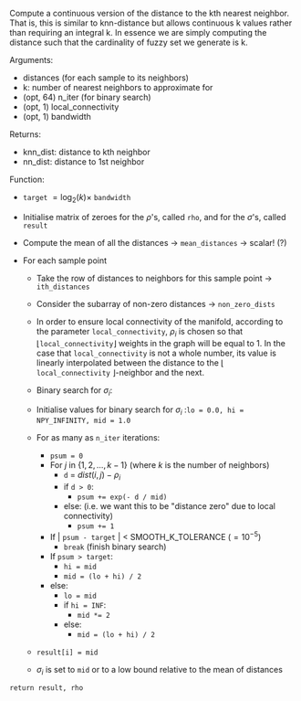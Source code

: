 Compute a continuous version of the distance to the kth nearest neighbor. That is, this is similar to knn-distance but allows continuous k values rather than requiring an integral k. In essence we are simply computing the distance such that the cardinality of fuzzy set we generate is k.

Arguments:
- distances (for each sample to its neighbors)
- k: number of nearest neighbors to approximate for
- (opt, 64) n_iter (for binary search)
- (opt, 1) local_connectivity
- (opt, 1) bandwidth

Returns:
- knn_dist: distance to kth neighbor
- nn_dist: distance to 1st neighbor

Function:

- `target` $=\log_2(k)\times$ `bandwidth`
- Initialise matrix of zeroes for the $\rho$'s, called `rho`, and for the $\sigma$'s, called `result`
- Compute the mean of all the distances -> `mean_distances` -> scalar! (?)
- For each sample point

	- Take the row of distances to neighbors for this sample point -> `ith_distances`
	- Consider the subarray of non-zero distances -> `non_zero_dists`

	- In order to ensure local connectivity of the manifold, according to the parameter `local_connectivity`, $\rho_i$ is chosen so that $\lfloor$`local_connectivity`$\rfloor$ weights in the graph will be equal to 1. In the case that `local_connectivity` is not a whole number, its value is linearly interpolated between the distance to the  $\lfloor$ `local_connectivity` $\rfloor$-neighbor and the next.

	- Binary search for $\sigma_i$:
	-  Initialise values for binary search for $\sigma_i$ :`lo = 0.0, hi = NPY_INFINITY, mid = 1.0`
	- For as many as `n_iter` iterations:
		- `psum = 0`
		- For $j$ in $\{1,2,\dots,k-1\}$   (where $k$ is the number of neighbors)
			- `d` = $dist(i, j) - \rho_i$
			- if `d > 0`:
				- `psum += exp(- d / mid)`
			- else: (i.e. we want this to be "distance zero" due to local connectivity)
				- `psum += 1`
		- If $|$ `psum - target` $|$ < SMOOTH_K_TOLERANCE ($= 10^{-5}$)
			- `break` (finish binary search)
		- If `psum > target`:
			- `hi = mid`
			- `mid = (lo + hi) / 2`
		- else:
			- `lo = mid`
			- if `hi = INF`:
				- `mid *= 2`
			- else:
				- `mid = (lo + hi) / 2`
	- `result[i] = mid`
	- $\sigma_i$ is set to `mid` or to a low bound relative to the mean of distances

`return result, rho`
